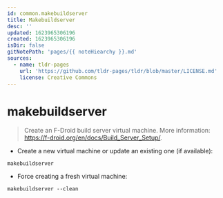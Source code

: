 ```yaml
---
id: common.makebuildserver
title: Makebuildserver
desc: ''
updated: 1623965306196
created: 1623965306196
isDir: false
gitNotePath: 'pages/{{ noteHiearchy }}.md'
sources:
  - name: tldr-pages
    url: 'https://github.com/tldr-pages/tldr/blob/master/LICENSE.md'
    license: Creative Commons
---
```

# makebuildserver

> Create an F-Droid build server virtual machine.
> More information: <https://f-droid.org/en/docs/Build_Server_Setup/>.

- Create a new virtual machine or update an existing one (if available):

`makebuildserver`

- Force creating a fresh virtual machine:

`makebuildserver --clean`

